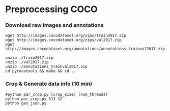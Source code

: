 # Preprocessing COCO

### Download raw images and annotations

````shell
wget http://images.cocodataset.org/zips/train2017.zip
wget http://images.cocodataset.org/zips/val2017.zip
wget http://images.cocodataset.org/annotations/annotations_trainval2017.zip

unzip ./train2017.zip
unzip ./val2017.zip
unzip ./annotations_trainval2017.zip
cd pycocotools && make && cd ..
````

### Crop & Generate data info (10 min)

````shell
#python par_crop.py [crop_size] [num_threads]
python par_crop.py 511 12
python gen_json.py
````
